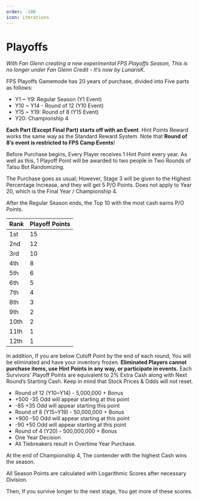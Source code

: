 ```yaml
---
order: -100
icon: iterations
---
```

# Playoffs

*With Fan Glenn creating a new experimental FPS Playoffs Season, This is no longer under Fan Glenn Credit - It’s now by LunarisK.*

FPS Playoffs Gamemode has 20 years of purchase, divided into Five parts as follows:
- Y1 ~ Y9: Regular Season (Y1 Event)
- Y10 ~ Y14 - Round of 12 (Y10 Event)
- Y15 ~ Y19: Round of 8 (Y15 Event)
- Y20: Championship 4

**Each Part (Except Final Part) starts off with an Event**. Hint Points Reward works the same way as the Standard Reward System. Note that **Round of 8’s event is restricted to FPS Camp Events**!

Before Purchase begins, Every Player receives 1 Hint Point every year. As well as this, 1 Playoff Point will be awarded to two people in Two Rounds of Tatsu Bot Randomizing.

The Purchase goes as usual; However, Stage 3 will be given to the Highest Percentage Increase, and they will get 5 P/O Points. Does not apply to Year 20, which is the Final Year / Championship 4.

After the Regular Season ends, the Top 10 with the most cash earns P/O Points.

Rank | Playoff Points
--- | ---
1st | 15
2nd | 12
3rd | 10
4th | 8
5th | 6
6th | 5
7th | 4
8th | 3
9th | 2
10th | 2
11th | 1
12th | 1

In addition, If you are below Cutoff Point by the end of each round, You will be eliminated and have your inventory frozen. **Eliminated Players cannot purchase items, use Hint Points in any way, or participate in events.** Each Survivors’ Playoff Points are equivalent to 2% Extra Cash along with Next Round’s Starting Cash. Keep in mind that Stock Prices & Odds will not reset.

- Round of 12 (Y10~Y14) - 5,000,000 + Bonus
 - +500 -35 Odd will appear starting at this point
 - -85 +35 Odd will appear starting this point
- Round of 8 (Y15~Y19) - 50,000,000 + Bonus
 - +900 -50 Odd will appear starting at this point
 - -90 +50 Odd will appear starting at this point
- Round of 4 (Y20) - 500,000,000 + Bonus
 - One Year Decision
 - All Tiebreakers result in Overtime Year Purchase.

At the end of Championship 4, The contender with the highest Cash wins the season.

All Season Points are calculated with Logarithmic Scores after necessary Division.

Then, If you survive longer to the next stage, You get more of these scores.
